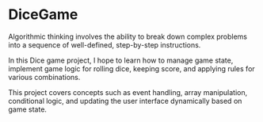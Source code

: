 # DiceGame
Algorithmic thinking involves the ability to break down complex problems into a sequence of well-defined, step-by-step instructions.

In this Dice game project, I hope to learn how to manage game state, implement game logic for rolling dice, keeping score, and applying rules for various combinations.

This project covers concepts such as event handling, array manipulation, conditional logic, and updating the user interface dynamically based on game state.
